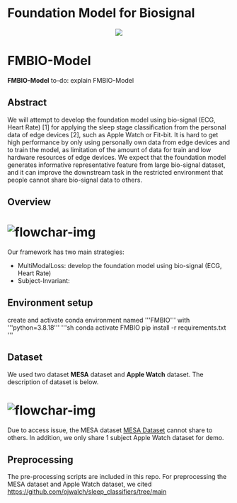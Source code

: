 # Foundation Model for Biosignal
<p align="center">
<img src=assets/foundation_model_structure.png/>
</p>


# FMBIO-Model

**FMBIO-Model** to-do: explain FMBIO-Model

## Abstract
We will attempt to develop the foundation model using bio-signal (ECG, Heart Rate) [1] for applying the sleep stage classification from the personal data of edge devices [2], such as Apple Watch or Fit-bit. It is hard to get high performance by only using personally own data from edge devices and to train the model, as limitation of the amount of data for train and low hardware resources of edge devices. We expect that the foundation model generates informative representative feature from large bio-signal dataset, and it can improve the downstream task in the restricted environment that people cannot share bio-signal data to others.

## Overview
# ![flowchar-img](assets/overall_task_architecture.png)
Our framework has two main strategies:
- MultiModalLoss: develop the foundation model using bio-signal (ECG, Heart Rate)
- Subject-Invariant: 


## Environment setup
create and activate conda environment named '''FMBIO''' with '''python=3.8.18'''
'''sh
conda activate FMBIO
pip install -r requirements.txt
'''

## Dataset
We used two dataset **MESA** dataset and **Apple Watch** dataset. The description of dataset is below.
# ![flowchar-img](assets/data_description_table.png)
Due to access issue, the MESA dataset [MESA Dataset](https://sleepdata.org/datasets/mesa) cannot share to others. In addition, we only share 1 subject Apple Watch dataset for demo.


## Preprocessing
The pre-processing scripts are included in this repo.
For preprocessing the MESA dataset and Apple Watch dataset, we cited https://github.com/ojwalch/sleep_classifiers/tree/main




